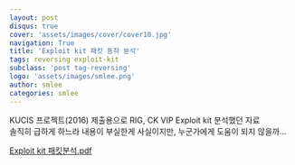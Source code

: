 ```yaml
---
layout: post
disqus: true
cover: 'assets/images/cover/cover10.jpg'
navigation: True
title: 'Exploit kit 패킷 동작 분석'
tags: reversing exploit-kit
subclass: 'post tag-reversing'
logo: 'assets/images/smlee.png'
author: smlee
categories: smlee
---
```


KUCIS 프로젝트(2016) 제출용으로 RIG, CK VIP Exploit kit 분석했던 자료  
솔직히 급하게 하느라 내용이 부실한게 사실이지만, 누군가에게 도움이 되지 않을까...  

[Exploit kit 패킷분석.pdf](assets/files/exploit-kit-packet-analyze-2016-KUCIS.pdf)
